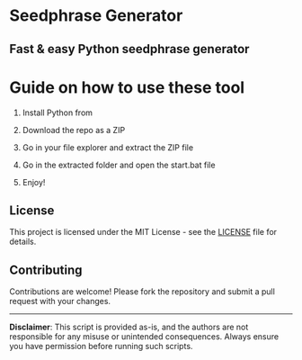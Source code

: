# Seedphrase Generator  

## Fast & easy Python seedphrase generator
  
# Guide on how to use these tool  
 
1. Install Python from
 
2. Download the repo as a ZIP 

3. Go in your file explorer and extract the ZIP file 
  
4. Go in the extracted folder and open the start.bat file

5. Enjoy! 
    
## License 

This project is licensed under the MIT License - see the [LICENSE](LICENSE) file for details.     
   
## Contributing
  
Contributions are welcome! Please fork the repository and submit a pull request with your changes.     
  
--- 
  
**Disclaimer**: This script is provided as-is, and the authors are not responsible for any misuse or unintended consequences. Always ensure you have permission before running such scripts.